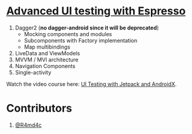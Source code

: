 # <a href="https://codingwithmitch.com/courses/ui-testing-jetpack-androidx/">Advanced UI testing with Espresso</a>

1. Dagger2 (**no dagger-android since it will be deprecated**)
     - Mocking components and modules
     - Subcomponents with Factory implementation
     - Map multibindings
2. LiveData and ViewModels
3. MVVM / MVI architecture
4. Navigation Components
5. Single-activity

<p>Watch the video course here: <a href="https://codingwithmitch.com/courses/ui-testing-jetpack-androidx/">UI Testing with Jetpack and AndroidX</a>.</p>

# Contributors
1. [@R4md4c](https://twitter.com/R4md4c)
